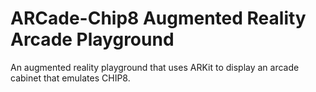# ARCade-Chip8 Augmented Reality Arcade Playground

An augmented reality playground that uses ARKit to display an arcade cabinet that emulates CHIP8.
